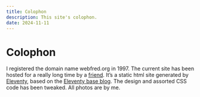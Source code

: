 ```yaml
---
title: Colophon
description: This site's colophon.
date: 2024-11-11
---
```


# Colophon

I registered the domain name webfred.org in 1997. The current site has been hosted for a really long time by a [friend](https://s-core.com). It’s a static html site generated by [Eleventy](https://www.11ty.dev/), based on the [Eleventy base blog](https://github.com/11ty/eleventy-base-blog). The design and assorted CSS code has been tweaked. All photos are by me.
